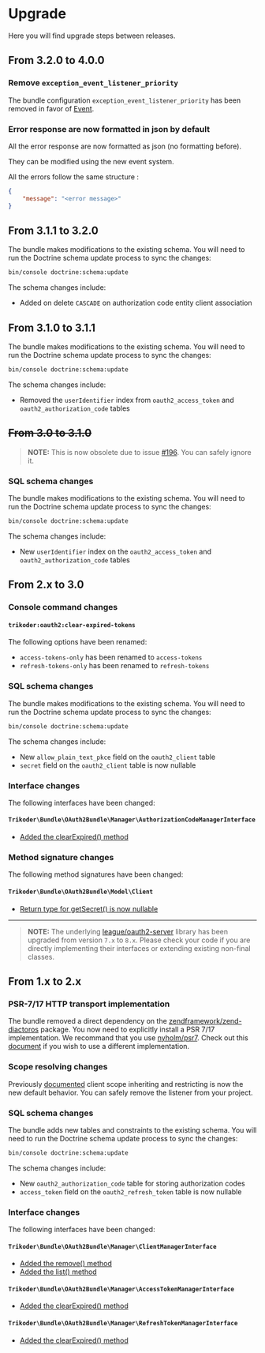 # Upgrade
Here you will find upgrade steps between releases.

## From 3.2.0 to 4.0.0

### Remove `exception_event_listener_priority`
The bundle configuration `exception_event_listener_priority` has been removed in favor of [Event](docs/event-data-customization.md).

### Error response are now formatted in json by default
All the error response are now formatted as json (no formatting before).

They can be modified using the new event system.

All the errors follow the same structure :
```json
{
    "message": "<error message>"
}
```


## From 3.1.1 to 3.2.0

The bundle makes modifications to the existing schema. You will need to run the Doctrine schema update process to sync the changes:

```sh
bin/console doctrine:schema:update
```

The schema changes include:

* Added on delete `CASCADE` on authorization code entity client association


## From 3.1.0 to 3.1.1

The bundle makes modifications to the existing schema. You will need to run the Doctrine schema update process to sync the changes:

```sh
bin/console doctrine:schema:update
```

The schema changes include:

* Removed the `userIdentifier` index from `oauth2_access_token` and `oauth2_authorization_code` tables

## ~~From 3.0 to 3.1.0~~

> **NOTE:** This is now obsolete due to issue [#196](https://github.com/trikoder/oauth2-bundle/issues/196). You can safely ignore it.

### SQL schema changes

The bundle makes modifications to the existing schema. You will need to run the Doctrine schema update process to sync the changes:

```sh
bin/console doctrine:schema:update
```

The schema changes include:

* New `userIdentifier` index on the `oauth2_access_token` and `oauth2_authorization_code` tables

## From 2.x to 3.0

### Console command changes

#### `trikoder:oauth2:clear-expired-tokens`

The following options have been renamed:

* `access-tokens-only` has been renamed to `access-tokens`
* `refresh-tokens-only` has been renamed to `refresh-tokens`

### SQL schema changes

The bundle makes modifications to the existing schema. You will need to run the Doctrine schema update process to sync the changes:

```sh
bin/console doctrine:schema:update
```

The schema changes include:

* New `allow_plain_text_pkce` field on the `oauth2_client` table
* `secret` field on the `oauth2_client` table is now nullable

### Interface changes

The following interfaces have been changed:

#### `Trikoder\Bundle\OAuth2Bundle\Manager\AuthorizationCodeManagerInterface`

- [Added the clearExpired() method](https://github.com/trikoder/oauth2-bundle/blob/v3.0.0/Manager/AuthorizationCodeManagerInterface.php#L15)

### Method signature changes

The following method signatures have been changed:

#### `Trikoder\Bundle\OAuth2Bundle\Model\Client`

- [Return type for getSecret() is now nullable](https://github.com/trikoder/oauth2-bundle/blob/v3.0.0/Model/Client.php#L60)

---

> **NOTE:** The underlying [league/oauth2-server](https://github.com/thephpleague/oauth2-server) library has been upgraded from version `7.x` to `8.x`. Please check your code if you are directly implementing their interfaces or extending existing non-final classes.

## From 1.x to 2.x

### PSR-7/17 HTTP transport implementation

The bundle removed a direct dependency on the [zendframework/zend-diactoros](https://github.com/zendframework/zend-diactoros) package. You now need to explicitly install a PSR 7/17 implementation. We recommand that you use [nyholm/psr7](https://github.com/Nyholm/psr7). Check out this [document](https://github.com/trikoder/oauth2-bundle/blob/v2.0.0/docs/psr-implementation-switching.md) if you wish to use a different implementation.

### Scope resolving changes

Previously [documented](https://github.com/trikoder/oauth2-bundle/blob/v1.1.0/docs/controlling-token-scopes.md) client scope inheriting and restricting is now the new default behavior. You can safely remove the listener from your project.

### SQL schema changes

The bundle adds new tables and constraints to the existing schema. You will need to run the Doctrine schema update process to sync the changes:

```sh
bin/console doctrine:schema:update
```

The schema changes include:

* New `oauth2_authorization_code` table for storing authorization codes
* `access_token` field on the `oauth2_refresh_token` table is now nullable

### Interface changes

The following interfaces have been changed:

#### `Trikoder\Bundle\OAuth2Bundle\Manager\ClientManagerInterface`

- [Added the remove() method](https://github.com/trikoder/oauth2-bundle/blob/v2.0.0/Manager/ClientManagerInterface.php#L15)
- [Added the list() method](https://github.com/trikoder/oauth2-bundle/blob/v2.0.0/Manager/ClientManagerInterface.php#L20)

#### `Trikoder\Bundle\OAuth2Bundle\Manager\AccessTokenManagerInterface`

- [Added the clearExpired() method](https://github.com/trikoder/oauth2-bundle/blob/v2.0.0/Manager/AccessTokenManagerInterface.php#L15)

#### `Trikoder\Bundle\OAuth2Bundle\Manager\RefreshTokenManagerInterface`

- [Added the clearExpired() method](https://github.com/trikoder/oauth2-bundle/blob/v2.0.0/Manager/RefreshTokenManagerInterface.php#L15)
